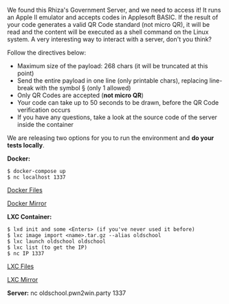 We found this Rhiza's Government Server, and we need to access it! It runs an Apple II emulator and accepts codes in Applesoft BASIC. If the result of your code generates a valid QR Code standard (not micro QR), it will be read and the content will be executed as a shell command on the Linux system. A very interesting way to interact with a server, don't you think?

Follow the directives below:

* Maximum size of the payload: 268 chars (it will be truncated at this point)
* Send the entire payload in one line (only printable chars), replacing line-break with the symbol § (only 1 allowed)
* Only QR Codes are accepted (**not micro QR**)
* Your code can take up to 50 seconds to be drawn, before the QR Code verification occurs
* If you have any questions, take a look at the source code of the server inside the container

We are releasing two options for you to run the environment and **do your tests locally**.

**Docker:**
    
    $ docker-compose up
    $ nc localhost 1337

[Docker Files](https://static.pwn2win.party/oldschool_adventures_appleii_0cd428eea828e4712ef92a1075a2c6718b6032f75bb0ce0fcaa514049fcb1b57_docker.tar.gz)

[Docker Mirror](https://drive.google.com/file/d/1iKnsbnNPkrgWl9MikjqJ-IgHK6-Tgoz0/view?usp=sharing)
   
**LXC Container:**

    $ lxd init and some <Enters> (if you've never used it before)
    $ lxc image import <name>.tar.gz --alias oldschool
    $ lxc launch oldschool oldschool
    $ lxc list (to get the IP)
    $ nc IP 1337
    
[LXC Files](https://static.pwn2win.party/oldschool_adventures_appleii_079445b87c7d73778b8c149d5ecf16aea09b3cd0282ce0dbc91ab3dd1891771a_lxc.tar.gz)

[LXC Mirror](https://drive.google.com/file/d/1kIRwf_H6d9eKZ7pwvVjl5ThK9mt4xUYG/view?usp=drivesdk)

**Server:** nc oldschool.pwn2win.party 1337

